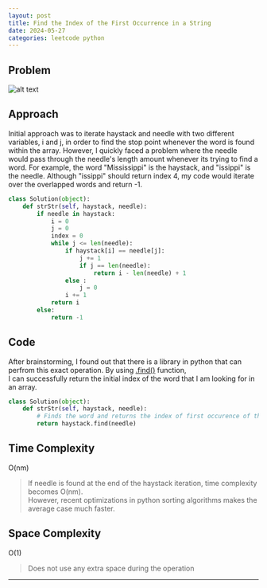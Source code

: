 ```yaml
---
layout: post
title: Find the Index of the First Occurrence in a String
date: 2024-05-27
categories: leetcode python
---
```


## Problem
![alt text](/blog/public/img/haystack.png)

## Approach
Initial approach was to iterate haystack and needle with two different variables, i and j, in order to find the stop point whenever the word is found within the array. However, I quickly faced a problem where the needle would pass through the needle's length amount whenever its trying to find a word. For example, the word "Mississippi" is the haystack, and "issippi" is the needle. Although "issippi" should return index 4, my code would iterate over the overlapped words and return -1.

```python
class Solution(object):
    def strStr(self, haystack, needle):
        if needle in haystack:
            i = 0
            j = 0
            index = 0
            while j <= len(needle):
                if haystack[i] == needle[j]:
                    j += 1
                    if j == len(needle):
                        return i - len(needle) + 1
                else :
                    j = 0
                i += 1
            return i
        else:
            return -1
```
## Code
After brainstorming, I found out that there is a library in python that can perfrom this exact operation. By using <a href="https://docs.python.org/3/library/stdtypes.html  " target="_blank">.find()</a> function,  
I can successfully return the initial index of the word that I am looking for in an array.

```python
class Solution(object):
    def strStr(self, haystack, needle):
        # Finds the word and returns the index of first occurence of the word
        return haystack.find(needle)
```

## Time Complexity
O(nm)
> If needle is found at the end of the haystack iteration, time complexity becomes O(nm).  
However, recent optimizations in python sorting  algorithms makes the average case much faster.

## Space Complexity
O(1)
> Does not use any extra space during the operation  

---